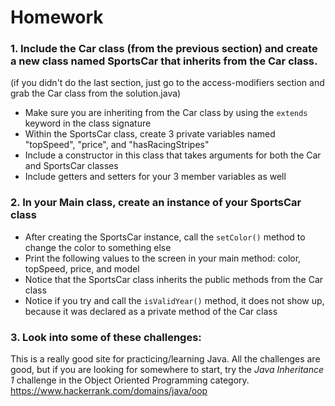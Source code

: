 # Homework

### 1. Include the Car class (from the previous section) and create a new class named SportsCar that inherits from the Car class. 
  (if you didn't do the last section, just go to the access-modifiers section and grab the Car class from the solution.java)
  * Make sure you are inheriting from the Car class by using the `extends` keyword in the class signature
  * Within the SportsCar class, create 3 private variables named "topSpeed", "price", and "hasRacingStripes"
  * Include a constructor in this class that takes arguments for both the Car and SportsCar classes
  * Include getters and setters for your 3 member variables as well
  
  ### 2. In your Main class, create an instance of your SportsCar class
  * After creating the SportsCar instance, call the `setColor()` method to change the color to something else
  * Print the following values to the screen in your main method: color, topSpeed, price, and model
  * Notice that the SportsCar class inherits the public methods from the Car class
  * Notice if you try and call the `isValidYear()` method, it does not show up, because it was declared as a private method of the Car class


### 3. Look into some of these challenges:
This is a really good site for practicing/learning Java. All the challenges are good, but if you are looking for somewhere to start, try the _Java Inheritance 1_ challenge in the Object Oriented Programming category.
https://www.hackerrank.com/domains/java/oop
